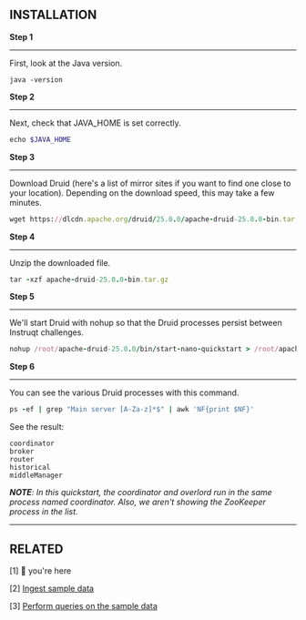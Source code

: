 ## INSTALLATION

**Step 1**

<hr/>

First, look at the Java version.

```
java -version
```

**Step 2**

<hr/>

Next, check that JAVA_HOME is set correctly.

```ruby
echo $JAVA_HOME
```

**Step 3**

<hr/>

Download Druid (here's a list of mirror sites if you want to find one close to your location). Depending on the download speed, this may take a few minutes.

```ruby
wget https://dlcdn.apache.org/druid/25.0.0/apache-druid-25.0.0-bin.tar.gz
```

**Step 4**

<hr/>

Unzip the downloaded file.

```ruby
tar -xzf apache-druid-25.0.0-bin.tar.gz
```

**Step 5**

<hr/>

We'll start Druid with nohup so that the Druid processes persist between Instruqt challenges.

```ruby
nohup /root/apache-druid-25.0.0/bin/start-nano-quickstart > /root/apache-druid-25.0.0/log.out 2> /root/apache-druid-25.0.0/log.err < /dev/null & disown
```

**Step 6**

<hr/>

You can see the various Druid processes with this command.

```ruby
ps -ef | grep "Main server [A-Za-z]*$" | awk 'NF{print $NF}'
```

See the result:

```
coordinator
broker
router
historical
middleManager
```

_**NOTE**: In this quickstart, the coordinator and overlord run in the same process named coordinator. Also, we aren't showing the ZooKeeper process in the list._

<hr/>

## RELATED

[1] 📍 you're here

[2] [Ingest sample data](2-ingestion.md)

[3] [Perform queries on the sample data](3-querying.md)
